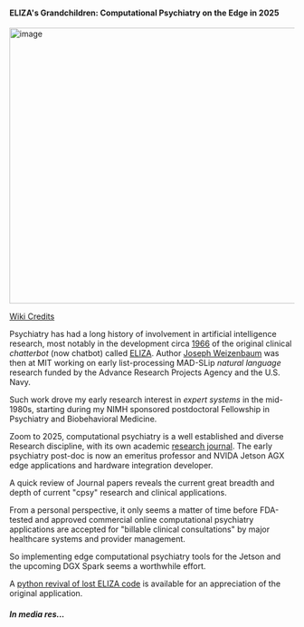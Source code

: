 #### ELIZA's Grandchildren: Computational Psychiatry on the Edge in 2025

<img width="751" height="487" alt="image" src="https://github.com/user-attachments/assets/b8ed214e-4929-4e5d-9ab1-9514990c97bb" />

[Wiki Credits](https://commons.m.wikimedia.org/wiki/File:ELIZA_conversation.png#mw-jump-to-license)


Psychiatry has had a long history of involvement in artificial intelligence research, most notably in the development circa [1966](https://dl.acm.org/doi/10.1145/365153.365168) of the original clinical *chatterbot* (now chatbot) called [ELIZA](https://en.m.wikipedia.org/wiki/ELIZA). Author [Joseph Weizenbaum](https://en.m.wikipedia.org/wiki/Joseph_Weizenbaum) was then at MIT working on early list-processing MAD-SLip *natural language* research funded by the Advance Research Projects Agency and the U.S. Navy.

Such work drove my early research interest in *expert systems* in the mid-1980s, starting during my NIMH sponsored postdoctoral Fellowship in Psychiatry and Biobehavioral Medicine.

Zoom to 2025, computational psychiatry is a well established and diverse Research discipline, with its own academic [research journal](https://cpsyjournal.org). The early psychiatry post-doc is now an emeritus professor and NVIDA Jetson AGX edge applications and hardware integration developer.

A quick review of Journal papers reveals the current great breadth and depth of current "cpsy" research and clinical applications. 

From a personal perspective, it only seems a matter of time before FDA-tested and approved commercial online computational psychiatry applications are accepted for "billable clinical consultations" by major healthcare systems and provider management.

So implementing edge computational psychiatry tools for the Jetson and the upcoming DGX Spark seems a worthwhile effort.

A [python revival of lost ELIZA code](https://github.com/wadetb/eliza) is available for an appreciation of the original application.


##### In media res...

